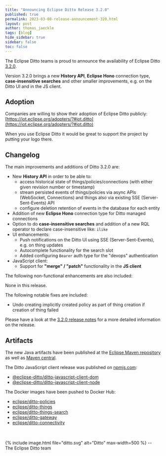 ```yaml
---
title: "Announcing Eclipse Ditto Release 3.2.0"
published: true
permalink: 2023-03-08-release-announcement-320.html
layout: post
author: thomas_jaeckle
tags: [blog]
hide_sidebar: true
sidebar: false
toc: false
---
```


The Eclipse Ditto teams is proud to announce the availability of Eclipse Ditto 
[3.2.0](https://projects.eclipse.org/projects/iot.ditto/releases/3.2.0).

Version 3.2.0 brings a new **History API**, **Eclipse Hono** connection type, **case-insensitive searches** and
other smaller improvements, e.g. on the Ditto UI and in the JS client.


## Adoption

Companies are willing to show their adoption of Eclipse Ditto publicly: 
[https://iot.eclipse.org/adopters/?#iot.ditto](https://iot.eclipse.org/adopters/?#iot.ditto)

When you use Eclipse Ditto it would be great to support the project by putting your logo there.  


## Changelog

The main improvements and additions of Ditto 3.2.0 are:

* New **History API** in order to be able to:
  * access historical state of things/policies/connections (with either given revision number or timestamp)
  * stream persisted events of things/policies via async APIs (WebSocket, Connections) and things also via existing SSE (Server-Sent-Events) API
  * configure deletion retention of events in the database for each entity
* Addition of new **Eclipse Hono** connection type for Ditto managed connections
* Option to do **case-insensitive searches** and addition of a new RQL operator to declare case-insensitive like: `ilike`
* UI enhancements:
  * Push notifications on the Ditto UI using SSE (Server-Sent-Events), e.g. on thing updates
  * Autocomplete functionality for the search slot
  * Added configuring `Bearer` auth type for the "devops" authentication
* JavaScript client:
  * Support for **"merge" / "patch"** functionality in the **JS client**

The following non-functional enhancements are also included:

None in this release.

The following notable fixes are included:

* Undo creating implicitly created policy as part of thing creation if creation of thing failed

Please have a look at the [3.2.0 release notes](release_notes_320.html) for a more detailed information on the release.


## Artifacts

The new Java artifacts have been published at the [Eclipse Maven repository](https://repo.eclipse.org/content/repositories/ditto/)
as well as [Maven central](https://repo1.maven.org/maven2/org/eclipse/ditto/).

The Ditto JavaScript client release was published on [npmjs.com](https://www.npmjs.com/~eclipse_ditto):
* [@eclipse-ditto/ditto-javascript-client-dom](https://www.npmjs.com/package/@eclipse-ditto/ditto-javascript-client-dom)
* [@eclipse-ditto/ditto-javascript-client-node](https://www.npmjs.com/package/@eclipse-ditto/ditto-javascript-client-node)


The Docker images have been pushed to Docker Hub:
* [eclipse/ditto-policies](https://hub.docker.com/r/eclipse/ditto-policies/)
* [eclipse/ditto-things](https://hub.docker.com/r/eclipse/ditto-things/)
* [eclipse/ditto-things-search](https://hub.docker.com/r/eclipse/ditto-things-search/)
* [eclipse/ditto-gateway](https://hub.docker.com/r/eclipse/ditto-gateway/)
* [eclipse/ditto-connectivity](https://hub.docker.com/r/eclipse/ditto-connectivity/)

<br/>
<br/>
{% include image.html file="ditto.svg" alt="Ditto" max-width=500 %}
--<br/>
The Eclipse Ditto team
